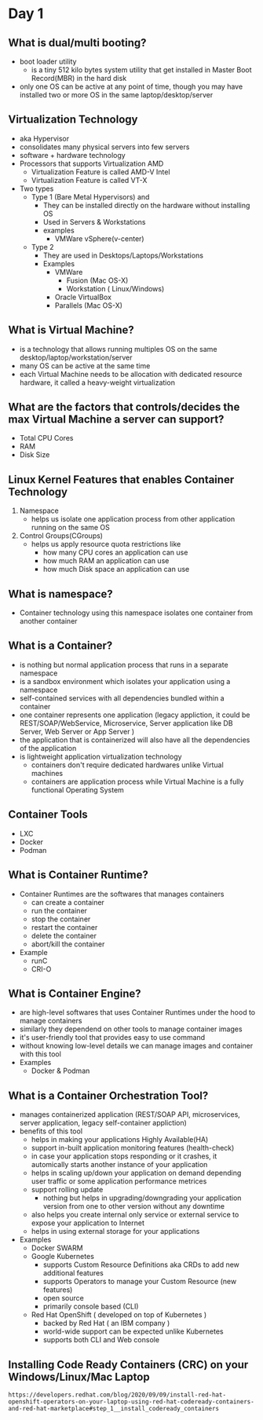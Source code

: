 # Day 1

## What is dual/multi booting?
- boot loader utility
  - is a tiny 512 kilo bytes system utility that get installed in Master Boot Record(MBR) in the hard disk
- only one OS can be active at any point of time, though you may have installed two or more OS in the same
  laptop/desktop/server

## Virtualization Technology
- aka Hypervisor
- consolidates many physical servers into few servers
- software + hardware technology
- Processors that supports Virtualization
  AMD 
   - Virtualization Feature is called AMD-V
  Intel
   - Virtualization Feature is called VT-X
- Two types
  - Type 1 (Bare Metal Hypervisors) and 
    - They can be installed directly on the hardware without installing OS
    - Used in Servers & Workstations
    - examples
      - VMWare vSphere(v-center)
  - Type 2
    - They are used in Desktops/Laptops/Workstations
    - Examples
      - VMWare
        - Fusion (Mac OS-X)
        - Workstation ( Linux/Windows)
      - Oracle VirtualBox
      - Parallels (Mac OS-X)

## What is Virtual Machine?
- is a technology that allows running multiples OS on the same desktop/laptop/workstation/server
- many OS can be active at the same time
- each Virtual Machine needs to be allocation with dedicated resource hardware, it called a heavy-weight virtualization

## What are the factors that controls/decides the max Virtual Machine a server can support?
- Total CPU Cores
- RAM
- Disk Size

## Linux Kernel Features that enables Container Technology
1. Namespace 
   - helps us isolate one application process from other application running on the same OS
2. Control Groups(CGroups)
   - helps us apply resource quota restrictions like
     - how many CPU cores an application can use
     - how much RAM an application can use
     - how much Disk space an application can use

## What is namespace?
- Container technology using this namespace isolates one container from another container

## What is a Container?
- is nothing but normal application process that runs in a separate namespace
- is a sandbox environment which isolates your application using a namespace
- self-contained services with all dependencies bundled within a container
- one container represents one application (legacy appliction, it could be REST/SOAP/WebService, Microservice, Server application like DB Server, Web Server or App Server )
- the application that is containerized will also have all the dependencies of the application
- is lightweight application virtualization technology
  - containers don't require dedicated hardwares unlike Virtual machines
  - containers are application process while Virtual Machine is a fully functional Operating System

## Container Tools
- LXC
- Docker
- Podman

## What is Container Runtime?
- Container Runtimes are the softwares that manages containers
  - can create a container 
  - run the container
  - stop the container
  - restart the container
  - delete the container
  - abort/kill the container
- Example
  - runC
  - CRI-O

## What is Container Engine?
- are high-level softwares that uses Container Runtimes under the hood to manage containers
- similarly they dependend on other tools to manage container images
- it's user-friendly tool that provides easy to use command
- without knowing low-level details we can manage images and container with this tool
- Examples
  - Docker & Podman

## What is a Container Orchestration Tool? 
- manages containerized application (REST/SOAP API, microservices, server application, legacy self-container appliction)
- benefits of this tool
  - helps in making your applications Highly Available(HA)
  - support in-built application monitoring features (health-check)
  - in case your application stops responding or it crashes, it automically starts another instance of your application
  - helps in scaling up/down your application on demand depending user traffic or some application performance metrices
  - support rolling update
     - nothing but helps in upgrading/downgrading your application version from one to other version without any downtime
  - also helps you create internal only service or external service to expose your application to Internet
  - helps in using external storage for your applications
- Examples
  - Docker SWARM
  - Google Kubernetes
    - supports Custom Resource Definitions aka CRDs to add new additional features
    -  supports Operators to manage your Custom Resource (new features)
    -  open source
    -  primarily console based (CLI)
  - Red Hat OpenShift ( developed on top of Kubernetes )
    - backed by Red Hat ( an IBM company )
    - world-wide support can be expected unlike Kubernetes
    - supports both CLI and Web console
 
## Installing Code Ready Containers (CRC) on your Windows/Linux/Mac Laptop
```
https://developers.redhat.com/blog/2020/09/09/install-red-hat-openshift-operators-on-your-laptop-using-red-hat-codeready-containers-and-red-hat-marketplace#step_1__install_codeready_containers
```
